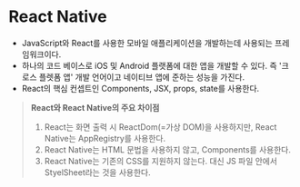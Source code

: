 # React Native

-   JavaScript와 React를 사용한 모바일 애플리케이션을 개발하는데 사용되는 프레임워크이다.
-   하나의 코드 베이스로 iOS 및 Android 플랫폼에 대한 앱을 개발할 수 있다. 즉 '크로스 플렛폼 앱' 개발 언어이고 네이티브 앱에 준하는 성능을 가진다.
-   React의 핵심 컨셉트인 Components, JSX, props, state를 사용한다.

> **React와 React Native의 주요 차이점**
>
> 1. React는 화면 출력 시 ReactDom(=가상 DOM)을 사용하지만, React Native는 AppRegistry를 사용한다.
> 2. React Native는 HTML 문법을 사용하지 않고, Components를 사용한다.
> 3. React Native는 기존의 CSS를 지원하지 않는다. 대신 JS 파일 안에서 StyelSheet라는 것을 사용한다.
